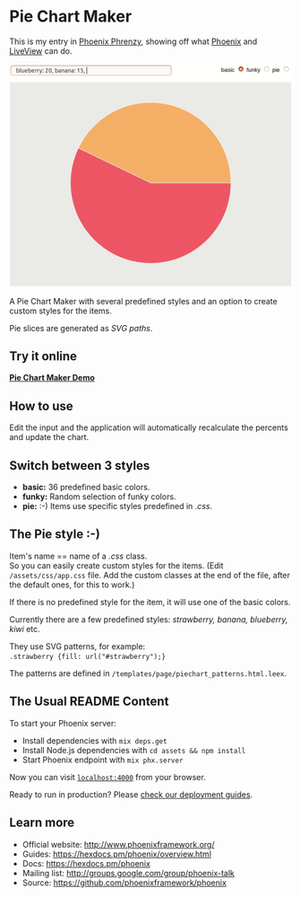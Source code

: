 # Pie Chart Maker

This is my entry in [Phoenix Phrenzy](https://phoenixphrenzy.com), showing off what [Phoenix](https://phoenixframework.org/) and [LiveView](https://github.com/phoenixframework/phoenix_live_view) can do.

![Pie Chart Maker preview](assets/static/images/preview.gif "Pie Chart Maker")

A Pie Chart Maker with several predefined styles and an option to create custom styles for the items.

Pie slices are generated as _SVG paths_.

## Try it online
**[Pie Chart Maker Demo](http://cernaovec.gigalixirapp.com/piechart)**

## How to use

Edit the input and the application will automatically recalculate the percents and update the chart.

## Switch between 3 styles

- **basic:** 36 predefined basic colors.
- **funky:** Random selection of funky colors.
- **pie:** :-)   Items use specific styles predefined in  _.css_.  

## The Pie style :-)

Item's name == name of a _.css_ class.  
So you can easily create custom styles for the items. (Edit `/assets/css/app.css` file. Add the custom classes at the end of the file, after the default ones, for this to work.)  

If there is no predefined style for the item, it will use one of the basic colors.

Currently there are a few predefined styles: _strawberry, banana, blueberry, kiwi_ etc. 

They use SVG patterns, for example:  
`.strawberry {fill: url("#strawberry");}`

The patterns are defined in `/templates/page/piechart_patterns.html.leex`.

## The Usual README Content

To start your Phoenix server:

  * Install dependencies with `mix deps.get`
  * Install Node.js dependencies with `cd assets && npm install`
  * Start Phoenix endpoint with `mix phx.server`

Now you can visit [`localhost:4000`](http://localhost:4000) from your browser.

Ready to run in production? Please [check our deployment guides](https://hexdocs.pm/phoenix/deployment.html).

## Learn more

  * Official website: http://www.phoenixframework.org/
  * Guides: https://hexdocs.pm/phoenix/overview.html
  * Docs: https://hexdocs.pm/phoenix
  * Mailing list: http://groups.google.com/group/phoenix-talk
  * Source: https://github.com/phoenixframework/phoenix
